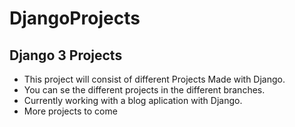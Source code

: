 # DjangoProjects
## Django 3 Projects
* This project will consist of different Projects Made with Django.
* You can se the different projects in the different branches.
* Currently working with a blog aplication with Django.
* More projects to come
